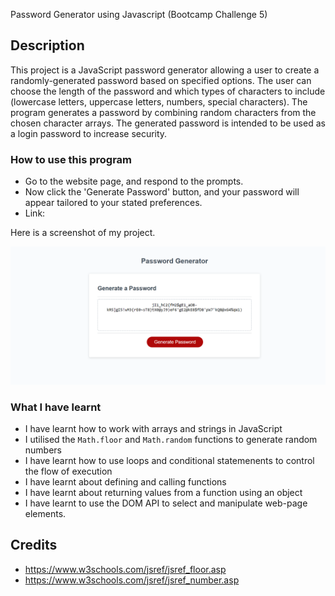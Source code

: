  Password Generator using Javascript (Bootcamp Challenge 5)

## Description 
This project is a JavaScript password generator allowing a user to create a randomly-generated password based on specified options. The user can choose the length of the password and which types of characters to include (lowercase letters, uppercase letters, numbers, special characters). The program generates a password by combining random characters from the chosen character arrays. The generated password is intended to be used as a login password to increase security.

### How to use this program

* Go to the website page, and respond to the prompts. 
* Now click the 'Generate Password' button, and your password will appear tailored to your stated preferences. 
* Link: 

Here is a screenshot of my project. 

![Image of Password Generator ](./assets/Project-Image.png)


### What I have learnt 

* I have learnt how to work with arrays and strings in JavaScript
* I utilised the `Math.floor` and `Math.random` functions to generate random numbers
* I have learnt how to use loops and conditional statemenents to control the flow of execution 
* I have learnt about defining and calling functions 
* I have learnt about returning values from a function using an object 
* I have learnt to use the DOM API to select and manipulate web-page elements. 


## Credits 

* https://www.w3schools.com/jsref/jsref_floor.asp
* https://www.w3schools.com/jsref/jsref_number.asp